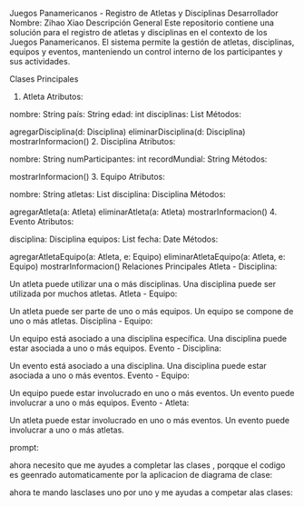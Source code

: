 Juegos Panamericanos - Registro de Atletas y Disciplinas
Desarrollador
Nombre: Zihao Xiao
Descripción General
Este repositorio contiene una solución para el registro de atletas y disciplinas en el contexto de los Juegos Panamericanos. El sistema permite la gestión de atletas, disciplinas, equipos y eventos, manteniendo un control interno de los participantes y sus actividades.

Clases Principales
1. Atleta
   Atributos:

nombre: String
país: String
edad: int
disciplinas: List<Disciplina>
Métodos:

agregarDisciplina(d: Disciplina)
eliminarDisciplina(d: Disciplina)
mostrarInformacion()
2. Disciplina
   Atributos:

nombre: String
numParticipantes: int
recordMundial: String
Métodos:

mostrarInformacion()
3. Equipo
   Atributos:

nombre: String
atletas: List<Atleta>
disciplina: Disciplina
Métodos:

agregarAtleta(a: Atleta)
eliminarAtleta(a: Atleta)
mostrarInformacion()
4. Evento
   Atributos:

disciplina: Disciplina
equipos: List<Equipo>
fecha: Date
Métodos:

agregarAtletaEquipo(a: Atleta, e: Equipo)
eliminarAtletaEquipo(a: Atleta, e: Equipo)
mostrarInformacion()
Relaciones Principales
Atleta - Disciplina:

Un atleta puede utilizar una o más disciplinas.
Una disciplina puede ser utilizada por muchos atletas.
Atleta - Equipo:

Un atleta puede ser parte de uno o más equipos.
Un equipo se compone de uno o más atletas.
Disciplina - Equipo:

Un equipo está asociado a una disciplina específica.
Una disciplina puede estar asociada a uno o más equipos.
Evento - Disciplina:

Un evento está asociado a una disciplina.
Una disciplina puede estar asociada a uno o más eventos.
Evento - Equipo:

Un equipo puede estar involucrado en uno o más eventos.
Un evento puede involucrar a uno o más equipos.
Evento - Atleta:

Un atleta puede estar involucrado en uno o más eventos.
Un evento puede involucrar a uno o más atletas.


prompt:

ahora necesito que me ayudes a completar las clases , porqque el codigo es geenrado automaticamente por la aplicacion de diagrama de clase:

ahora te mando lasclases uno por uno y me ayudas a competar alas clases:
